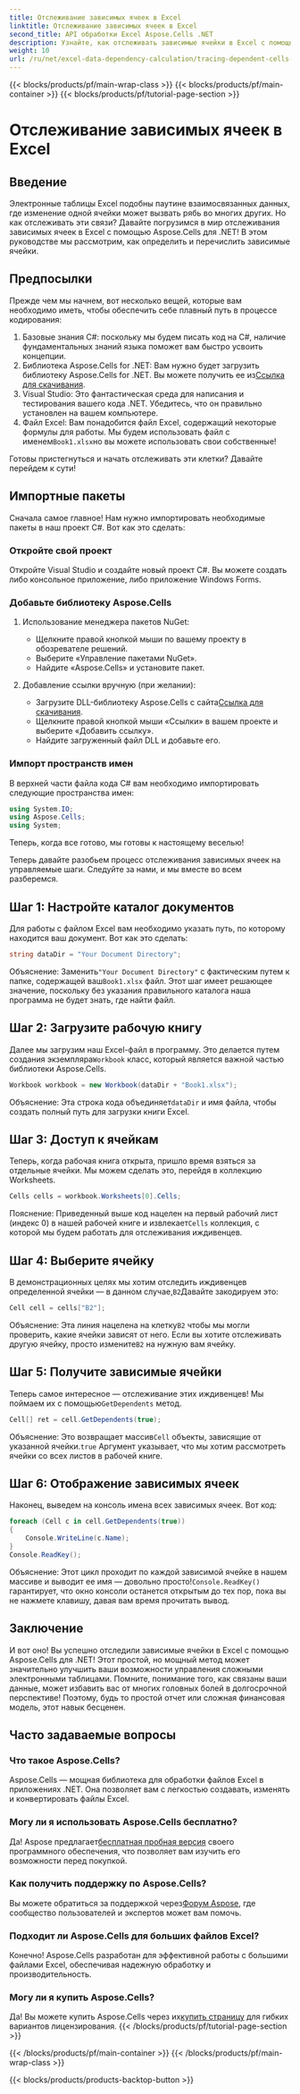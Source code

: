 ```yaml
---
title: Отслеживание зависимых ячеек в Excel
linktitle: Отслеживание зависимых ячеек в Excel
second_title: API обработки Excel Aspose.Cells .NET
description: Узнайте, как отслеживать зависимые ячейки в Excel с помощью Aspose.Cells для .NET, из этого простого руководства.
weight: 10
url: /ru/net/excel-data-dependency-calculation/tracing-dependent-cells-in-excel/
---
```


{{< blocks/products/pf/main-wrap-class >}}
{{< blocks/products/pf/main-container >}}
{{< blocks/products/pf/tutorial-page-section >}}

# Отслеживание зависимых ячеек в Excel

## Введение

Электронные таблицы Excel подобны паутине взаимосвязанных данных, где изменение одной ячейки может вызвать рябь во многих других. Но как отслеживать эти связи? Давайте погрузимся в мир отслеживания зависимых ячеек в Excel с помощью Aspose.Cells для .NET! В этом руководстве мы рассмотрим, как определить и перечислить зависимые ячейки. 

## Предпосылки

Прежде чем мы начнем, вот несколько вещей, которые вам необходимо иметь, чтобы обеспечить себе плавный путь в процессе кодирования:

1. Базовые знания C#: поскольку мы будем писать код на C#, наличие фундаментальных знаний языка поможет вам быстро усвоить концепции.
2.  Библиотека Aspose.Cells for .NET: Вам нужно будет загрузить библиотеку Aspose.Cells for .NET. Вы можете получить ее из[Ссылка для скачивания](https://releases.aspose.com/cells/net/).
3. Visual Studio: Это фантастическая среда для написания и тестирования вашего кода .NET. Убедитесь, что он правильно установлен на вашем компьютере. 
4.  Файл Excel: Вам понадобится файл Excel, содержащий некоторые формулы для работы. Мы будем использовать файл с именем`Book1.xlsx`но вы можете использовать свои собственные!

Готовы пристегнуться и начать отслеживать эти клетки? Давайте перейдем к сути!

## Импортные пакеты

Сначала самое главное! Нам нужно импортировать необходимые пакеты в наш проект C#. Вот как это сделать:

### Откройте свой проект

Откройте Visual Studio и создайте новый проект C#. Вы можете создать либо консольное приложение, либо приложение Windows Forms.

### Добавьте библиотеку Aspose.Cells

1. Использование менеджера пакетов NuGet: 
   - Щелкните правой кнопкой мыши по вашему проекту в обозревателе решений.
   - Выберите «Управление пакетами NuGet».
   - Найдите «Aspose.Cells» и установите пакет.

2. Добавление ссылки вручную (при желании): 
   -  Загрузите DLL-библиотеку Aspose.Cells с сайта[Ссылка для скачивания](https://releases.aspose.com/cells/net/).
   - Щелкните правой кнопкой мыши «Ссылки» в вашем проекте и выберите «Добавить ссылку».
   - Найдите загруженный файл DLL и добавьте его.

### Импорт пространств имен

В верхней части файла кода C# вам необходимо импортировать следующие пространства имен:

```csharp
using System.IO;
using Aspose.Cells;
using System;
```

Теперь, когда все готово, мы готовы к настоящему веселью!

Теперь давайте разобьем процесс отслеживания зависимых ячеек на управляемые шаги. Следуйте за нами, и мы вместе во всем разберемся.

## Шаг 1: Настройте каталог документов

Для работы с файлом Excel вам необходимо указать путь, по которому находится ваш документ. Вот как это сделать:

```csharp
string dataDir = "Your Document Directory";
```

 Объяснение: Заменить`"Your Document Directory"` с фактическим путем к папке, содержащей ваш`Book1.xlsx` файл. Этот шаг имеет решающее значение, поскольку без указания правильного каталога наша программа не будет знать, где найти файл.

## Шаг 2: Загрузите рабочую книгу

 Далее мы загрузим наш Excel-файл в программу. Это делается путем создания экземпляра`Workbook` класс, который является важной частью библиотеки Aspose.Cells.

```csharp
Workbook workbook = new Workbook(dataDir + "Book1.xlsx");
```

 Объяснение: Эта строка кода объединяет`dataDir` и имя файла, чтобы создать полный путь для загрузки книги Excel. 

## Шаг 3: Доступ к ячейкам

Теперь, когда рабочая книга открыта, пришло время взяться за отдельные ячейки. Мы можем сделать это, перейдя в коллекцию Worksheets.

```csharp
Cells cells = workbook.Worksheets[0].Cells;
```

 Пояснение: Приведенный выше код нацелен на первый рабочий лист (индекс 0) в нашей рабочей книге и извлекает`Cells` коллекция, с которой мы будем работать для отслеживания иждивенцев.

## Шаг 4: Выберите ячейку

В демонстрационных целях мы хотим отследить иждивенцев определенной ячейки — в данном случае,`B2`Давайте закодируем это:

```csharp
Cell cell = cells["B2"];
```

 Объяснение: Эта линия нацелена на клетку`B2` чтобы мы могли проверить, какие ячейки зависят от него. Если вы хотите отслеживать другую ячейку, просто измените`B2` на нужную вам ячейку. 

## Шаг 5: Получите зависимые ячейки

 Теперь самое интересное — отслеживание этих иждивенцев! Мы поймаем их с помощью`GetDependents` метод.

```csharp
Cell[] ret = cell.GetDependents(true);
```

 Объяснение: Это возвращает массив`Cell` объекты, зависящие от указанной ячейки.`true` Аргумент указывает, что мы хотим рассмотреть ячейки со всех листов в рабочей книге.

## Шаг 6: Отображение зависимых ячеек

Наконец, выведем на консоль имена всех зависимых ячеек. Вот код:

```csharp
foreach (Cell c in cell.GetDependents(true))
{
    Console.WriteLine(c.Name);
}
Console.ReadKey();
```

 Объяснение: Этот цикл проходит по каждой зависимой ячейке в нашем массиве и выводит ее имя — довольно просто!`Console.ReadKey()` гарантирует, что окно консоли останется открытым до тех пор, пока вы не нажмете клавишу, давая вам время прочитать вывод.

## Заключение

И вот оно! Вы успешно отследили зависимые ячейки в Excel с помощью Aspose.Cells для .NET! Этот простой, но мощный метод может значительно улучшить ваши возможности управления сложными электронными таблицами. Помните, понимание того, как связаны ваши данные, может избавить вас от многих головных болей в долгосрочной перспективе! Поэтому, будь то простой отчет или сложная финансовая модель, этот навык бесценен.

## Часто задаваемые вопросы

### Что такое Aspose.Cells?
Aspose.Cells — мощная библиотека для обработки файлов Excel в приложениях .NET. Она позволяет вам с легкостью создавать, изменять и конвертировать файлы Excel.

### Могу ли я использовать Aspose.Cells бесплатно?
 Да! Aspose предлагает[бесплатная пробная версия](https://releases.aspose.com/) своего программного обеспечения, что позволяет вам изучить его возможности перед покупкой.

### Как получить поддержку по Aspose.Cells?
 Вы можете обратиться за поддержкой через[Форум Aspose](https://forum.aspose.com/c/cells/9), где сообщество пользователей и экспертов может вам помочь. 

### Подходит ли Aspose.Cells для больших файлов Excel?
Конечно! Aspose.Cells разработан для эффективной работы с большими файлами Excel, обеспечивая надежную обработку и производительность.

### Могу ли я купить Aspose.Cells?
 Да! Вы можете купить Aspose.Cells через их[купить страницу](https://purchase.aspose.com/buy) для гибких вариантов лицензирования.
{{< /blocks/products/pf/tutorial-page-section >}}

{{< /blocks/products/pf/main-container >}}
{{< /blocks/products/pf/main-wrap-class >}}

{{< blocks/products/products-backtop-button >}}
